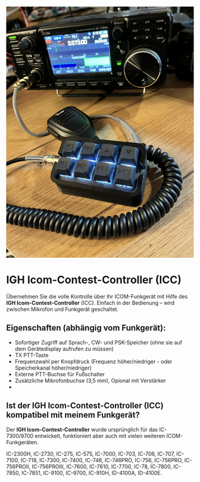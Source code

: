 ![Fertig aufgebauter ICC mit hintergrundbeleuchtung](/Bilder/ICOM-Controller_3.jpg)
# IGH Icom-Contest-Controller (ICC)
Übernehmen Sie die volle Kontrolle über Ihr ICOM-Funkgerät mit Hilfe des **IGH Icom-Contest-Controller** (ICC). Einfach in der Bedienung – wird zwischen Mikrofon und Funkgerät geschaltet.

## Eigenschaften (abhängig vom Funkgerät):
- Sofortiger Zugriff auf Sprach-, CW- und PSK-Speicher (ohne sie auf dem Gerätedisplay aufrufen zu müssen)
- TX PTT-Taste
- Frequenzwahl per Knopfdruck (Frequenz höher/niedriger - oder Speicherkanal höher/niedriger)
- Externe PTT-Buchse für Fußschalter
- Zusätzliche Mikrofonbuchse (3,5 mm), Opional mit Verstärker
- 
## Ist der IGH Icom-Contest-Controller (ICC) kompatibel mit meinem Funkgerät?
Der **IGH Icom-Contest-Controller** wurde ursprünglich für das IC-7300/9700 entwickelt, funktioniert aber auch mit vielen weiteren ICOM-Funkgeräten.

IC-2300H, IC-2730, IC-275, IC-575, IC-7000, IC-703, IC-706, IC-707, IC-7100, IC-718, IC-7300, IC-7400, IC-746, IC-746PRO, IC-756, IC-756PRO, IC-756PROII, IC-756PROIII, IC-7600, IC-7610, IC-7700, IC-78, IC-7800, IC-7850, IC-7851, IC-9100, IC-9700, IC-910H, ID-4100A, ID-4100E.
